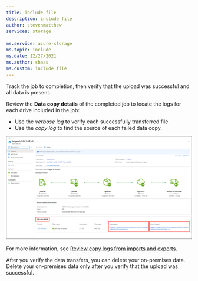 ```yaml
---
title: include file
description: include file
author: stevenmatthew
services: storage

ms.service: azure-storage
ms.topic: include
ms.date: 12/27/2021
ms.author: shaas
ms.custom: include file
---
```


Track the job to completion, then verify that the upload was successful and all data is present. 

Review the **Data copy details** of the completed job to locate the logs for each drive included in the job:

- Use the *verbose log* to verify each successfully transferred file.
- Use the *copy log* to find the source of each failed data copy.

[ ![Screenshot showing a completed import job in Azure Import Export. In Data Copy Details, the Copy Log Path and Verbose Log Path are highlighted.](./media/storage-import-export-verify-data-copy/completed-import-order.png) ](./media/storage-import-export-verify-data-copy/completed-import-order.png#lightbox)

For more information, see [Review copy logs from imports and exports](..\articles\import-export\storage-import-export-tool-reviewing-job-status-v1.md).

After you verify the data transfers, you can delete your on-premises data. Delete your on-premises data only after you verify that the upload was successful.
